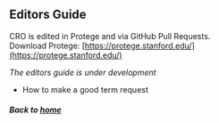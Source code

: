 ---
---

## Editors Guide

CRO is edited in Protege and via GitHub Pull Requests.  
Download Protege: [https://protege.stanford.edu/](https://protege.stanford.edu/)

_The editors guide is under development_

- How to make a good term request

##### Back to [home](https://data2health.github.io/contributor-role-ontology/)
